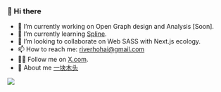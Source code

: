 ### 👋  Hi there

- 🔭 I’m currently working on Open Graph design and Analysis [Soon].
- 🌱 I’m currently learning [Spline](https://spline.design/).
- 👯 I’m looking to collaborate on Web SASS with Next.js ecology.
- 📫 How to reach me: riverhohai@gmail.com
- 😶‍🌫️ Follow me on [X.com](https://x.com/riverhohai).
- 🤪 About me [一块木头](https://hehehai.cn)

<img align="left" src="https://github-readme-stats.vercel.app/api?username=hehehai&show_icons=true&icon_color=0366d6&text_color=24292e&bg_color=ffffff&hide_title=true&count_private=true"/>

<!--
**hehehai/hehehai** is a ✨ _special_ ✨ repository because its `README.md` (this file) appears on your GitHub profile.

Here are some ideas to get you started:∑

- 🤔 I’m looking for help with ...
- 💬 Ask me about ...
- 😄 Pronouns: ...
- ⚡ Fun fact: ...
-->
